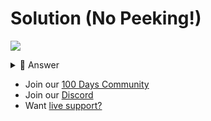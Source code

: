 # Solution (No Peeking!)
![](https://www.youtube.com/watch?v=V4qWTmbhpSE)

<details> <summary> 👀 Answer </summary>

Check out my solution in [this repl](https://replit.com/@DavidAtReplit/Day-87-Solution-1?v=1).

</details>

- Join our [100 Days Community](https://replit.com/100-days-help)
- Join our [Discord](https://replit.com/discord)
- Want [live support?](https://replit.com/replit-101)